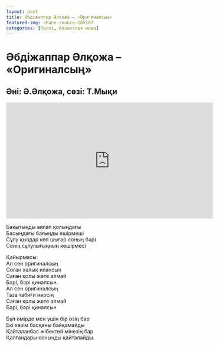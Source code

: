 ```yaml
---
layout: post
title: Әбдіжаппар Әлқожа – «Оригиналсың»
featured-img: shane-rounce-205187
categories: [Песні, Казахская мова]
---
```


# Әбдіжаппар Әлқожа – «Оригиналсың»

## Әні: Ә.Әлқожа, сөзі: Т.Мықи

<iframe width="560" height="315" src="https://www.youtube.com/embed/qCgWw85Rgzs" frameborder="0" allow="accelerometer; autoplay; encrypted-media; gyroscope; picture-in-picture" allowfullscreen></iframe>

Бақытыңды аялап қолыңдағы<br>
Басыңдағы бағыңды өшірмеші<br>
Сұлу қыздар көп шығар соның бәрі<br>
Сенің сұлулығыңның көшірмесі

Қайырмасы:<br>
Ал сен оригиналсың<br>
Соған халық илансын<br>
Саған қолы жете алмай<br>
Бәрі, бәрі қиналсын.<br>
Ал сен оригиналсың<br>
Таза табиғи нәрсің<br>
Саған қолы жете алмай<br>
Бәрі, бәрі қиналсын

Бұл өмірде мен үшін бір өзің бар<br>
Екі көзім басқаны байқамайды<br>
Қайталанбас жібектей мінезің бар<br>
Қалғандары соныңды қайталайды.
